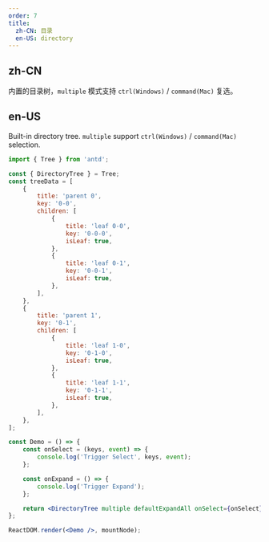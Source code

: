 ```yaml
---
order: 7
title:
  zh-CN: 目录
  en-US: directory
---
```


## zh-CN

内置的目录树，`multiple` 模式支持 `ctrl(Windows)` / `command(Mac)` 复选。

## en-US

Built-in directory tree. `multiple` support `ctrl(Windows)` / `command(Mac)` selection.

```jsx
import { Tree } from 'antd';

const { DirectoryTree } = Tree;
const treeData = [
	{
		title: 'parent 0',
		key: '0-0',
		children: [
			{
				title: 'leaf 0-0',
				key: '0-0-0',
				isLeaf: true,
			},
			{
				title: 'leaf 0-1',
				key: '0-0-1',
				isLeaf: true,
			},
		],
	},
	{
		title: 'parent 1',
		key: '0-1',
		children: [
			{
				title: 'leaf 1-0',
				key: '0-1-0',
				isLeaf: true,
			},
			{
				title: 'leaf 1-1',
				key: '0-1-1',
				isLeaf: true,
			},
		],
	},
];

const Demo = () => {
	const onSelect = (keys, event) => {
		console.log('Trigger Select', keys, event);
	};

	const onExpand = () => {
		console.log('Trigger Expand');
	};

	return <DirectoryTree multiple defaultExpandAll onSelect={onSelect} onExpand={onExpand} treeData={treeData} />;
};

ReactDOM.render(<Demo />, mountNode);
```
